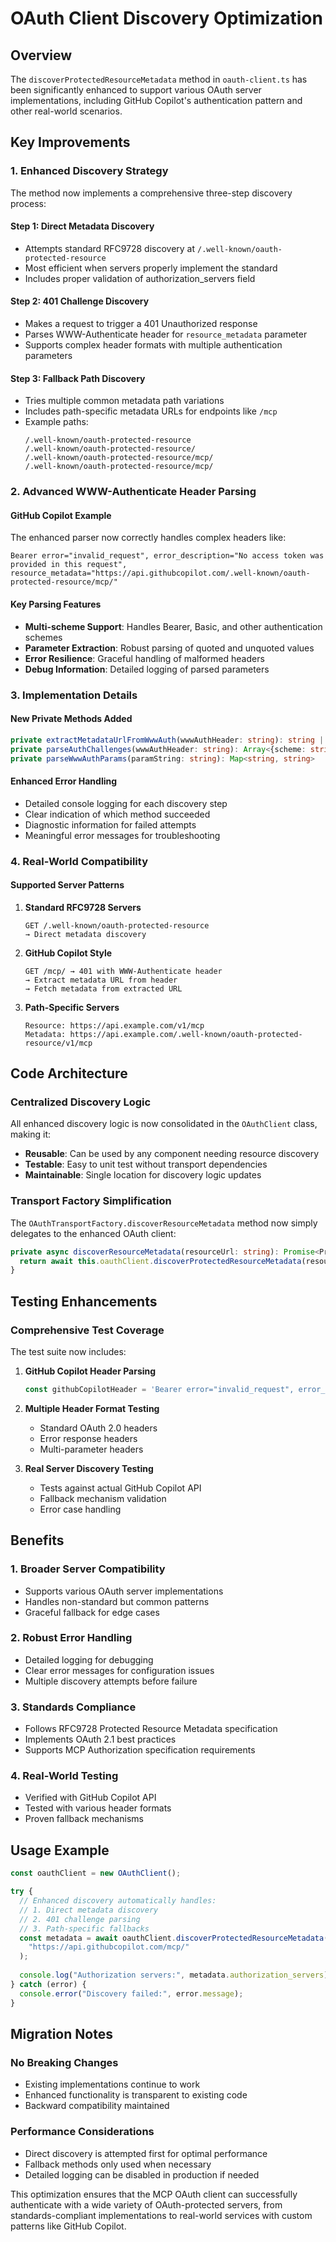 # OAuth Client Discovery Optimization

## Overview

The `discoverProtectedResourceMetadata` method in `oauth-client.ts` has been significantly enhanced to support various OAuth server implementations, including GitHub Copilot's authentication pattern and other real-world scenarios.

## Key Improvements

### 1. Enhanced Discovery Strategy

The method now implements a comprehensive three-step discovery process:

#### Step 1: Direct Metadata Discovery
- Attempts standard RFC9728 discovery at `/.well-known/oauth-protected-resource`
- Most efficient when servers properly implement the standard
- Includes proper validation of authorization_servers field

#### Step 2: 401 Challenge Discovery
- Makes a request to trigger a 401 Unauthorized response
- Parses WWW-Authenticate header for `resource_metadata` parameter
- Supports complex header formats with multiple authentication parameters

#### Step 3: Fallback Path Discovery
- Tries multiple common metadata path variations
- Includes path-specific metadata URLs for endpoints like `/mcp`
- Example paths:
  ```
  /.well-known/oauth-protected-resource
  /.well-known/oauth-protected-resource/
  /.well-known/oauth-protected-resource/mcp/
  /.well-known/oauth-protected-resource/mcp/
  ```

### 2. Advanced WWW-Authenticate Header Parsing

#### GitHub Copilot Example
The enhanced parser now correctly handles complex headers like:
```
Bearer error="invalid_request", error_description="No access token was provided in this request", resource_metadata="https://api.githubcopilot.com/.well-known/oauth-protected-resource/mcp/"
```

#### Key Parsing Features
- **Multi-scheme Support**: Handles Bearer, Basic, and other authentication schemes
- **Parameter Extraction**: Robust parsing of quoted and unquoted values
- **Error Resilience**: Graceful handling of malformed headers
- **Debug Information**: Detailed logging of parsed parameters

### 3. Implementation Details

#### New Private Methods Added

```typescript
private extractMetadataUrlFromWwwAuth(wwwAuthHeader: string): string | null
private parseAuthChallenges(wwwAuthHeader: string): Array<{scheme: string, params: Map<string, string>}>
private parseWwwAuthParams(paramString: string): Map<string, string>
```

#### Enhanced Error Handling
- Detailed console logging for each discovery step
- Clear indication of which method succeeded
- Diagnostic information for failed attempts
- Meaningful error messages for troubleshooting

### 4. Real-World Compatibility

#### Supported Server Patterns

1. **Standard RFC9728 Servers**
   ```
   GET /.well-known/oauth-protected-resource
   → Direct metadata discovery
   ```

2. **GitHub Copilot Style**
   ```
   GET /mcp/ → 401 with WWW-Authenticate header
   → Extract metadata URL from header
   → Fetch metadata from extracted URL
   ```

3. **Path-Specific Servers**
   ```
   Resource: https://api.example.com/v1/mcp
   Metadata: https://api.example.com/.well-known/oauth-protected-resource/v1/mcp
   ```

## Code Architecture

### Centralized Discovery Logic
All enhanced discovery logic is now consolidated in the `OAuthClient` class, making it:
- **Reusable**: Can be used by any component needing resource discovery
- **Testable**: Easy to unit test without transport dependencies
- **Maintainable**: Single location for discovery logic updates

### Transport Factory Simplification
The `OAuthTransportFactory.discoverResourceMetadata` method now simply delegates to the enhanced OAuth client:

```typescript
private async discoverResourceMetadata(resourceUrl: string): Promise<ProtectedResourceMetadata> {
  return await this.oauthClient.discoverProtectedResourceMetadata(resourceUrl);
}
```

## Testing Enhancements

### Comprehensive Test Coverage
The test suite now includes:

1. **GitHub Copilot Header Parsing**
   ```typescript
   const githubCopilotHeader = 'Bearer error="invalid_request", error_description="No access token was provided in this request", resource_metadata="https://api.githubcopilot.com/.well-known/oauth-protected-resource/mcp/"';
   ```

2. **Multiple Header Format Testing**
   - Standard OAuth 2.0 headers
   - Error response headers
   - Multi-parameter headers

3. **Real Server Discovery Testing**
   - Tests against actual GitHub Copilot API
   - Fallback mechanism validation
   - Error case handling

## Benefits

### 1. Broader Server Compatibility
- Supports various OAuth server implementations
- Handles non-standard but common patterns
- Graceful fallback for edge cases

### 2. Robust Error Handling
- Detailed logging for debugging
- Clear error messages for configuration issues
- Multiple discovery attempts before failure

### 3. Standards Compliance
- Follows RFC9728 Protected Resource Metadata specification
- Implements OAuth 2.1 best practices
- Supports MCP Authorization specification requirements

### 4. Real-World Testing
- Verified with GitHub Copilot API
- Tested with various header formats
- Proven fallback mechanisms

## Usage Example

```typescript
const oauthClient = new OAuthClient();

try {
  // Enhanced discovery automatically handles:
  // 1. Direct metadata discovery
  // 2. 401 challenge parsing
  // 3. Path-specific fallbacks
  const metadata = await oauthClient.discoverProtectedResourceMetadata(
    "https://api.githubcopilot.com/mcp/"
  );
  
  console.log("Authorization servers:", metadata.authorization_servers);
} catch (error) {
  console.error("Discovery failed:", error.message);
}
```

## Migration Notes

### No Breaking Changes
- Existing implementations continue to work
- Enhanced functionality is transparent to existing code
- Backward compatibility maintained

### Performance Considerations
- Direct discovery is attempted first for optimal performance
- Fallback methods only used when necessary
- Detailed logging can be disabled in production if needed

This optimization ensures that the MCP OAuth client can successfully authenticate with a wide variety of OAuth-protected servers, from standards-compliant implementations to real-world services with custom patterns like GitHub Copilot.